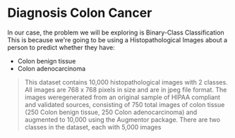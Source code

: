 
# Diagnosis Colon Cancer

In our case, the problem we will be exploring is Binary-Class Classification
This is because we're going to be using a Histopathological Images about a person to
predict whether they have:

- Colon benign tissue
- Colon adenocarcinoma

> This dataset contains 10,000 histopathological images with 2 classes.
All images are 768 x 768 pixels in size and are in jpeg file format. 
The images weregenerated from an original sample of HIPAA compliant and validated sources, consisting
of 750 total images of colon tissue (250 Colon benign tissue, 250 Colon adenocarcinoma) and augmented to 10,000 using the Augmentor
package. There are two classes in the dataset, each with 5,000 images

